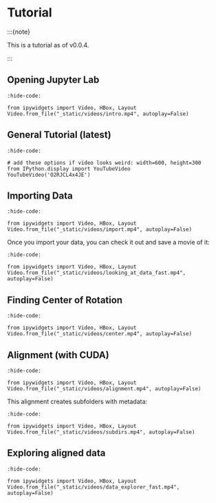 # Tutorial
:::{note}

This is a tutorial as of v0.0.4.

:::
## Opening Jupyter Lab

```{jupyter-execute}
:hide-code:

from ipywidgets import Video, HBox, Layout
Video.from_file("_static/videos/intro.mp4", autoplay=False)
```

## General Tutorial (latest)
```{jupyter-execute}
:hide-code:

# add these options if video looks weird: width=600, height=300
from IPython.display import YouTubeVideo
YouTubeVideo('O2RJCL4x4JE')
```

## Importing Data

```{jupyter-execute}
:hide-code:

from ipywidgets import Video, HBox, Layout
Video.from_file("_static/videos/import.mp4", autoplay=False)
```

Once you import your data, you can check it out and save a movie of it:
```{jupyter-execute}
:hide-code:

from ipywidgets import Video, HBox, Layout
Video.from_file("_static/videos/looking_at_data_fast.mp4", autoplay=False)
```

## Finding Center of Rotation

```{jupyter-execute}
:hide-code:

from ipywidgets import Video, HBox, Layout
Video.from_file("_static/videos/center.mp4", autoplay=False)
```

## Alignment (with CUDA)

```{jupyter-execute}
:hide-code:

from ipywidgets import Video, HBox, Layout
Video.from_file("_static/videos/alignment.mp4", autoplay=False)
```

This alignment creates subfolders with metadata:

```{jupyter-execute}
:hide-code:

from ipywidgets import Video, HBox, Layout
Video.from_file("_static/videos/subdirs.mp4", autoplay=False)
```

## Exploring aligned data

```{jupyter-execute}
:hide-code:

from ipywidgets import Video, HBox, Layout
Video.from_file("_static/videos/data_explorer_fast.mp4", autoplay=False)
```